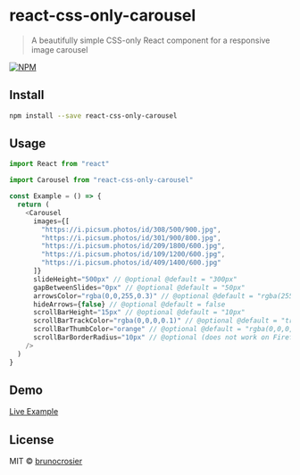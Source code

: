 # react-css-only-carousel

> A beautifully simple CSS-only React component for a responsive image carousel

[![NPM](https://img.shields.io/npm/v/react-css-only-carousel.svg)](https://www.npmjs.com/package/react-css-only-carousel)

## Install

```bash
npm install --save react-css-only-carousel
```

## Usage

```javascript
import React from "react"

import Carousel from "react-css-only-carousel"

const Example = () => {
  return (
    <Carousel
      images={[
        "https://i.picsum.photos/id/308/500/900.jpg",
        "https://i.picsum.photos/id/301/900/800.jpg",
        "https://i.picsum.photos/id/209/1800/600.jpg",
        "https://i.picsum.photos/id/109/1200/600.jpg",
        "https://i.picsum.photos/id/409/1400/600.jpg"
      ]}
      slideHeight="500px" // @optional @default = "300px"
      gapBetweenSlides="0px" // @optional @default = "50px"
      arrowsColor="rgba(0,0,255,0.3)" // @optional @default = "rgba(255,255,255,0.4)"
      hideArrows={false} // @optional @default = false
      scrollBarHeight="15px" // @optional @default = "10px"
      scrollBarTrackColor="rgba(0,0,0,0.1)" // @optional @default = "transparent"
      scrollBarThumbColor="orange" // @optional @default = "rgba(0,0,0,0.
      scrollBarBorderRadius="10px" // @optional (does not work on Firefox) @default = "10px"
    />
  )
}
```

## Demo

[Live Example](https://d3nyw.csb.app)

## License

MIT © [brunocrosier](https://github.com/brunocrosier)
